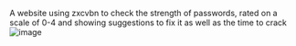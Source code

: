 A website using zxcvbn to check the strength of passwords, rated on a scale of 0-4 and showing suggestions to fix it as well as the time to crack
![image](https://user-images.githubusercontent.com/50123021/206679851-75ef7272-a0e9-4027-b58c-8bd77ac1629c.png)

